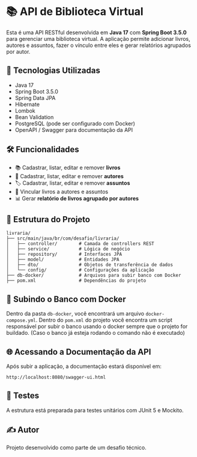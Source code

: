 
# 📚 API de Biblioteca Virtual

Esta é uma API RESTful desenvolvida em **Java 17** com **Spring Boot 3.5.0** para gerenciar uma biblioteca virtual. A aplicação permite adicionar livros, autores e assuntos, fazer o vínculo entre eles e gerar relatórios agrupados por autor.

## 🚀 Tecnologias Utilizadas

- Java 17
- Spring Boot 3.5.0
- Spring Data JPA
- Hibernate
- Lombok
- Bean Validation
- PostgreSQL (pode ser configurado com Docker)
- OpenAPI / Swagger para documentação da API

## 🛠 Funcionalidades

- 📚 Cadastrar, listar, editar e remover **livros**
- 👤 Cadastrar, listar, editar e remover **autores**
- 🏷️ Cadastrar, listar, editar e remover **assuntos**
- 🔗 Vincular livros a autores e assuntos
- 📊 Gerar **relatório de livros agrupado por autores**

## 📁 Estrutura do Projeto

```
livraria/
├── src/main/java/br/com/desafio/livraria/
│   ├── controller/        # Camada de controllers REST
│   ├── service/           # Lógica de negócio
│   ├── repository/        # Interfaces JPA
│   ├── model/             # Entidades JPA
│   ├── dto/               # Objetos de transferência de dados
│   └── config/            # Configurações da aplicação
├── db-docker/             # Arquivos para subir banco com Docker
├── pom.xml                # Dependências do projeto
```

## 🐳 Subindo o Banco com Docker

Dentro da pasta `db-docker`, você encontrará um arquivo `docker-compose.yml`.
Dentro do `pom.xml` do projeto você encontra um script responsável por subir o banco usando o docker sempre que o projeto for buildado. (Caso o banco já esteja rodando o comando não é executado)

## 🌐 Acessando a Documentação da API

Após subir a aplicação, a documentação estará disponível em:

```
http://localhost:8080/swagger-ui.html
```

## 🧪 Testes

A estrutura está preparada para testes unitários com JUnit 5 e Mockito.

## ✍️ Autor

Projeto desenvolvido como parte de um desafio técnico.
